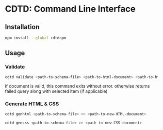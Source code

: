 # CDTD: Command Line Interface

## Installation

```bash
npm install --global cdtdnpm
```

## Usage

### Validate

```bash
cdtd validate <path-to-schema-file> <path-to-html-document> <path-to-html-document2> ...
```

if document is valid, this command exits without error.
otherwise returns failed query along with selected item (if applicable)

### Generate HTML & CSS

```bash
cdtd genhtml <path-to-schema-file> >> <path-to-new-HTML-document>
```

```bash
cdtd gencss <path-to-schema-file> >> <path-to-new-CSS-document>
```
